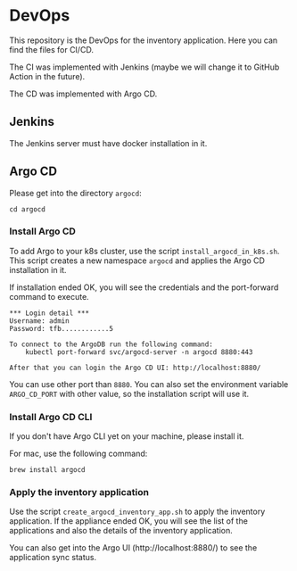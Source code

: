 # DevOps
This repository is the DevOps for the inventory application. Here you can find 
the files for CI/CD.

The CI was implemented with Jenkins (maybe we will change it to GitHub Action 
in the future).

The CD was implemented with Argo CD.

## Jenkins
The Jenkins server must have docker installation in it.

## Argo CD
Please get into the directory `argocd`:
```commandline
cd argocd
```

### Install Argo CD
To add Argo to your k8s cluster, use the script `install_argocd_in_k8s.sh`. This script 
creates a new namespace `argocd` and applies the Argo CD installation in it. 

If installation ended OK, you will see the credentials and the port-forward 
command to execute.

```commandline
*** Login detail ***
Username: admin
Password: tfb............5

To connect to the ArgoDB run the following command:
    kubectl port-forward svc/argocd-server -n argocd 8880:443

After that you can login the Argo CD UI: http://localhost:8880/
```

You can use other port than `8880`. You can also set the environment 
variable `ARGO_CD_PORT` with other value, so the installation script 
will use it.

### Install Argo CD CLI
If you don't have Argo CLI yet on your machine, please install it.

For mac, use the following command:
```commandline
brew install argocd
```

### Apply the inventory application
Use the script `create_argocd_inventory_app.sh` to apply the inventory 
application. If the appliance ended OK, you will see the list of the
applications and also the details of the inventory application.

You can also get into the Argo UI (http://localhost:8880/) to see the 
application sync status.
